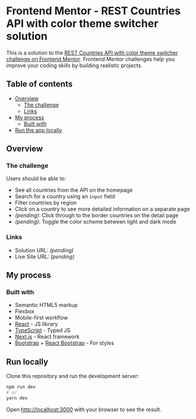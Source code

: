 # Frontend Mentor - REST Countries API with color theme switcher solution

This is a solution to the [REST Countries API with color theme switcher challenge on Frontend Mentor](https://www.frontendmentor.io/challenges/rest-countries-api-with-color-theme-switcher-5cacc469fec04111f7b848ca). Frontend Mentor challenges help you improve your coding skills by building realistic projects.

## Table of contents

- [Overview](#overview)
  - [The challenge](#the-challenge)
  - [Links](#links)
- [My process](#my-process)
  - [Built with](#built-with)
- [Run the app locally](#run-locally)

## Overview

### The challenge

Users should be able to:

- See all countries from the API on the homepage
- Search for a country using an `input` field
- Filter countries by region
- Click on a country to see more detailed information on a separate page
- _(pending)_: Click through to the border countries on the detail page
- _(pending)_: Toggle the color scheme between light and dark mode

### Links

- Solution URL: _(pending)_
- Live Site URL: _(pending)_

## My process

### Built with

- Semantic HTML5 markup
- Flexbox
- Mobile-first workflow
- [React](https://reactjs.org/) - JS library
- [TypeScript](https://www.typescriptlang.org/) - Typed JS
- [Next.js](https://nextjs.org/) - React framework
- [Bootstrap](https://getbootstrap.com/) + [React Bootstrap](https://react-bootstrap.github.io/) - For styles

## Run locally

Clone this repository and run the development server:

```bash
npm run dev
# or
yarn dev
```

Open [http://localhost:3000](http://localhost:3000) with your browser to see the result.
